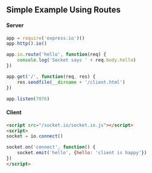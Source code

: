 
## Simple Example Using Routes

#### Server

```js
app = require('express.io')()
app.http().io()

app.io.route('hello', function(req) {
    console.log('Socket says ' + req.body.hello)
})

app.get('/', function(req, res) { 
    res.sendfile(__dirname + '/client.html')
})

app.listen(7076)
```

#### Client

```html
<script src="/socket.io/socket.io.js"></script>
<script>
socket = io.connect()

socket.on('connect', function() {
    socket.emit('hello', {hello: 'client is happy'})
})
</script>
```
